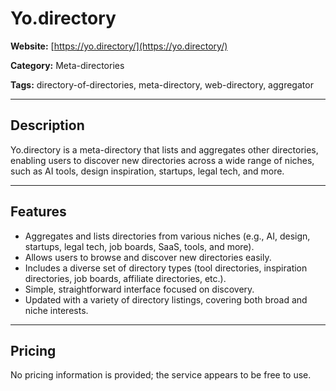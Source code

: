 # Yo.directory

**Website:** [https://yo.directory/](https://yo.directory/)

**Category:** Meta-directories

**Tags:** directory-of-directories, meta-directory, web-directory, aggregator

---

## Description
Yo.directory is a meta-directory that lists and aggregates other directories, enabling users to discover new directories across a wide range of niches, such as AI tools, design inspiration, startups, legal tech, and more.

---

## Features
- Aggregates and lists directories from various niches (e.g., AI, design, startups, legal tech, job boards, SaaS, tools, and more).
- Allows users to browse and discover new directories easily.
- Includes a diverse set of directory types (tool directories, inspiration directories, job boards, affiliate directories, etc.).
- Simple, straightforward interface focused on discovery.
- Updated with a variety of directory listings, covering both broad and niche interests.

---

## Pricing
No pricing information is provided; the service appears to be free to use.
